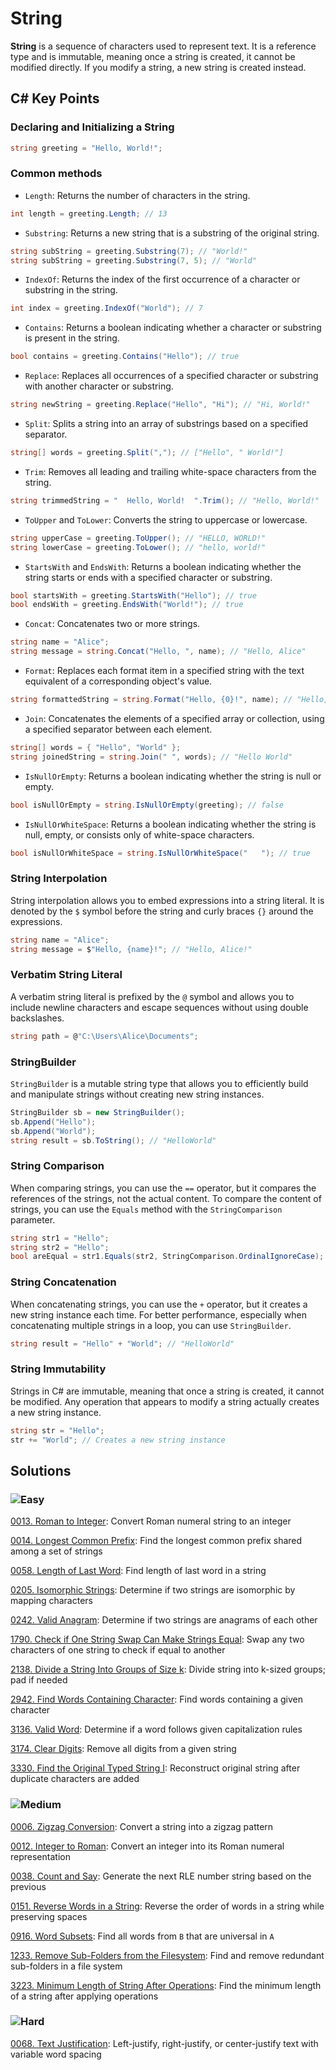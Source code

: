 # String 

**String** is a sequence of characters used to represent text. It is a reference type and is immutable, meaning once a string is created, it cannot be modified directly. If you modify a string, a new string is created instead.

## C# Key Points
### Declaring and Initializing a String
```csharp
string greeting = "Hello, World!";
```
### Common methods
- `Length`: Returns the number of characters in the string.
````csharp
int length = greeting.Length; // 13
````
- `Substring`: Returns a new string that is a substring of the original string.
````csharp
string subString = greeting.Substring(7); // "World!"
string subString = greeting.Substring(7, 5); // "World"
````

- `IndexOf`: Returns the index of the first occurrence of a character or substring in the string.
````csharp
int index = greeting.IndexOf("World"); // 7
````

- `Contains`: Returns a boolean indicating whether a character or substring is present in the string.
````csharp
bool contains = greeting.Contains("Hello"); // true
````

- `Replace`: Replaces all occurrences of a specified character or substring with another character or substring.
````csharp
string newString = greeting.Replace("Hello", "Hi"); // "Hi, World!"
````

- `Split`: Splits a string into an array of substrings based on a specified separator.
````csharp
string[] words = greeting.Split(","); // ["Hello", " World!"]
````

- `Trim`: Removes all leading and trailing white-space characters from the string.
````csharp
string trimmedString = "  Hello, World!  ".Trim(); // "Hello, World!"
````

- `ToUpper` and `ToLower`: Converts the string to uppercase or lowercase.
````csharp
string upperCase = greeting.ToUpper(); // "HELLO, WORLD!"
string lowerCase = greeting.ToLower(); // "hello, world!"
````

- `StartsWith` and `EndsWith`: Returns a boolean indicating whether the string starts or ends with a specified character or substring.
````csharp
bool startsWith = greeting.StartsWith("Hello"); // true
bool endsWith = greeting.EndsWith("World!"); // true
````

- `Concat`: Concatenates two or more strings.
````csharp
string name = "Alice";
string message = string.Concat("Hello, ", name); // "Hello, Alice"
````

- `Format`: Replaces each format item in a specified string with the text equivalent of a corresponding object's value.
````csharp
string formattedString = string.Format("Hello, {0}!", name); // "Hello, Alice!"
````

- `Join`: Concatenates the elements of a specified array or collection, using a specified separator between each element.
````csharp
string[] words = { "Hello", "World" };
string joinedString = string.Join(" ", words); // "Hello World"
````

- `IsNullOrEmpty`: Returns a boolean indicating whether the string is null or empty.
````csharp
bool isNullOrEmpty = string.IsNullOrEmpty(greeting); // false
````

- `IsNullOrWhiteSpace`: Returns a boolean indicating whether the string is null, empty, or consists only of white-space characters.
````csharp
bool isNullOrWhiteSpace = string.IsNullOrWhiteSpace("   "); // true
````

### String Interpolation
String interpolation allows you to embed expressions into a string literal. It is denoted by the `$` symbol before the string and curly braces `{}` around the expressions.
````csharp
string name = "Alice";
string message = $"Hello, {name}!"; // "Hello, Alice!"
````

### Verbatim String Literal
A verbatim string literal is prefixed by the `@` symbol and allows you to include newline characters and escape sequences without using double backslashes.
````csharp
string path = @"C:\Users\Alice\Documents";
````
### StringBuilder
`StringBuilder` is a mutable string type that allows you to efficiently build and manipulate strings without creating new string instances.
````csharp
StringBuilder sb = new StringBuilder();
sb.Append("Hello");
sb.Append("World");
string result = sb.ToString(); // "HelloWorld"
````

### String Comparison
When comparing strings, you can use the `==` operator, but it compares the references of the strings, not the actual content. To compare the content of strings, you can use the `Equals` method with the `StringComparison` parameter.
````csharp
string str1 = "Hello";
string str2 = "Hello";
bool areEqual = str1.Equals(str2, StringComparison.OrdinalIgnoreCase); // true
````
### String Concatenation
When concatenating strings, you can use the `+` operator, but it creates a new string instance each time. For better performance, especially when concatenating multiple strings in a loop, you can use `StringBuilder`.
````csharp
string result = "Hello" + "World"; // "HelloWorld"
````
### String Immutability
Strings in C# are immutable, meaning that once a string is created, it cannot be modified. Any operation that appears to modify a string actually creates a new string instance.
````csharp
string str = "Hello";
str += "World"; // Creates a new string instance
````

## Solutions

### ![Easy](https://img.shields.io/badge/Easy-46c6c2)

[0013. Roman to Integer](/Data%20Structures%2FString%2F0013.%20Roman%20to%20Integer): Convert Roman numeral string to an integer

[0014. Longest Common Prefix](/Data%20Structures%2FString%2F0014.%20Longest%20Common%20Prefix): Find the longest common prefix shared among a set of strings

[0058. Length of Last Word](/Data%20Structures%2FString%2F0058.%20Length%20of%20Last%20Word): Find length of last word in a string

[0205. Isomorphic Strings](/Data%20Structures%2FString%2F0205.%20Isomorphic%20Strings): Determine if two strings are isomorphic by mapping characters

[0242. Valid Anagram](/Data%20Structures%2FString%2F0242.%20Valid%20Anagram): Determine if two strings are anagrams of each other

[1790. Check if One String Swap Can Make Strings Equal](/Data%20Structures%2FString%2F1790.%20Check%20if%20One%20String%20Swap%20Can%20Make%20Strings%20Equal): Swap any two characters of one string to check if equal to another

[2138. Divide a String Into Groups of Size k](/Data%20Structures%2FString%2F2138.%20Divide%20a%20String%20Into%20Groups%20of%20Size%20k): Divide string into k-sized groups; pad if needed

[2942. Find Words Containing Character](/Data%20Structures%2FString%2F2942.%20Find%20Words%20Containing%20Character): Find words containing a given character

[3136. Valid Word](/Data%20Structures%2FString%2F3136.%20Valid%20Word): Determine if a word follows given capitalization rules

[3174. Clear Digits](/Data%20Structures%2FString%2F3174.%20Clear%20Digits): Remove all digits from a given string

[3330. Find the Original Typed String I](/Data%20Structures%2FString%2F3330.%20Find%20the%20Original%20Typed%20String%20I): Reconstruct original string after duplicate characters are added

### ![Medium](https://img.shields.io/badge/Medium-fac31d)

[0006. Zigzag Conversion](/Data%20Structures%2FString%2F0006.%20Zigzag%20Conversion): Convert a string into a zigzag pattern

[0012. Integer to Roman](/Data%20Structures%2FString%2F0012.%20Integer%20to%20Roman): Convert an integer into its Roman numeral representation

[0038. Count and Say](/Data%20Structures%2FString%2F0038.%20Count%20and%20Say): Generate the next RLE number string based on the previous

[0151. Reverse Words in a String](/Data%20Structures%2FString%2F0151.%20Reverse%20Words%20in%20a%20String): Reverse the order of words in a string while preserving spaces

[0916. Word Subsets](/Data%20Structures%2FString%2F0916.%20Word%20Subsets): Find all words from `B` that are universal in `A`

[1233. Remove Sub-Folders from the Filesystem](/Data%20Structures%2FString%2F1233.%20Remove%20Sub-Folders%20from%20the%20Filesystem): Find and remove redundant sub-folders in a file system

[3223. Minimum Length of String After Operations](/Data%20Structures%2FString%2F3223.%20Minimum%20Length%20of%20String%20After%20Operations): Find the minimum length of a string after applying operations

### ![Hard](https://img.shields.io/badge/Hard-f8615c)

[0068. Text Justification](/Data%20Structures%2FString%2F0068.%20Text%20Justification): Left-justify, right-justify, or center-justify text with variable word spacing
